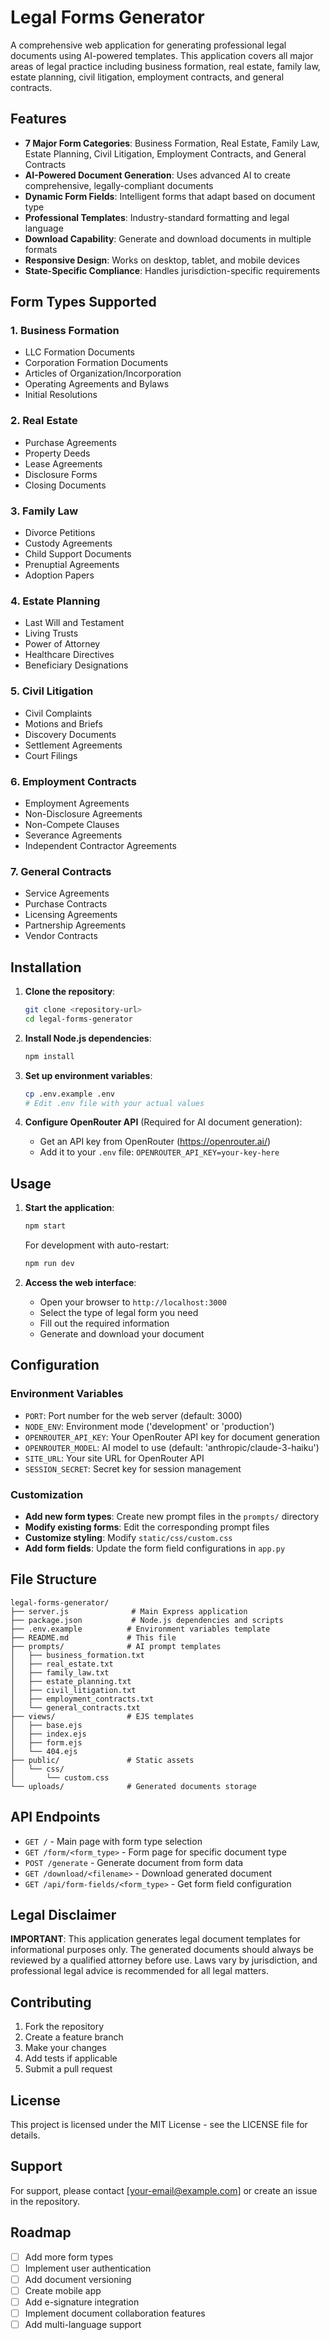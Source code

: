 #  Legal Forms Generator

A comprehensive web application for generating professional legal documents using AI-powered templates. This application covers all major areas of legal practice including business formation, real estate, family law, estate planning, civil litigation, employment contracts, and general contracts.

## Features

- **7 Major Form Categories**: Business Formation, Real Estate, Family Law, Estate Planning, Civil Litigation, Employment Contracts, and General Contracts
- **AI-Powered Document Generation**: Uses advanced AI to create comprehensive, legally-compliant documents
- **Dynamic Form Fields**: Intelligent forms that adapt based on document type
- **Professional Templates**: Industry-standard formatting and legal language
- **Download Capability**: Generate and download documents in multiple formats
- **Responsive Design**: Works on desktop, tablet, and mobile devices
- **State-Specific Compliance**: Handles jurisdiction-specific requirements

## Form Types Supported

### 1. Business Formation
- LLC Formation Documents
- Corporation Formation Documents
- Articles of Organization/Incorporation
- Operating Agreements and Bylaws
- Initial Resolutions

### 2. Real Estate
- Purchase Agreements
- Property Deeds
- Lease Agreements
- Disclosure Forms
- Closing Documents

### 3. Family Law
- Divorce Petitions
- Custody Agreements
- Child Support Documents
- Prenuptial Agreements
- Adoption Papers

### 4. Estate Planning
- Last Will and Testament
- Living Trusts
- Power of Attorney
- Healthcare Directives
- Beneficiary Designations

### 5. Civil Litigation
- Civil Complaints
- Motions and Briefs
- Discovery Documents
- Settlement Agreements
- Court Filings

### 6. Employment Contracts
- Employment Agreements
- Non-Disclosure Agreements
- Non-Compete Clauses
- Severance Agreements
- Independent Contractor Agreements

### 7. General Contracts
- Service Agreements
- Purchase Contracts
- Licensing Agreements
- Partnership Agreements
- Vendor Contracts

## Installation

1. **Clone the repository**:
   ```bash
   git clone <repository-url>
   cd legal-forms-generator
   ```

2. **Install Node.js dependencies**:
   ```bash
   npm install
   ```

3. **Set up environment variables**:
   ```bash
   cp .env.example .env
   # Edit .env file with your actual values
   ```

4. **Configure OpenRouter API** (Required for AI document generation):
   - Get an API key from OpenRouter (https://openrouter.ai/)
   - Add it to your `.env` file: `OPENROUTER_API_KEY=your-key-here`

## Usage

1. **Start the application**:
   ```bash
   npm start
   ```
   
   For development with auto-restart:
   ```bash
   npm run dev
   ```

2. **Access the web interface**:
   - Open your browser to `http://localhost:3000`
   - Select the type of legal form you need
   - Fill out the required information
   - Generate and download your document

## Configuration

### Environment Variables

- `PORT`: Port number for the web server (default: 3000)
- `NODE_ENV`: Environment mode ('development' or 'production')
- `OPENROUTER_API_KEY`: Your OpenRouter API key for document generation
- `OPENROUTER_MODEL`: AI model to use (default: 'anthropic/claude-3-haiku')
- `SITE_URL`: Your site URL for OpenRouter API
- `SESSION_SECRET`: Secret key for session management

### Customization

- **Add new form types**: Create new prompt files in the `prompts/` directory
- **Modify existing forms**: Edit the corresponding prompt files
- **Customize styling**: Modify `static/css/custom.css`
- **Add form fields**: Update the form field configurations in `app.py`

## File Structure

```
legal-forms-generator/
├── server.js              # Main Express application
├── package.json           # Node.js dependencies and scripts
├── .env.example          # Environment variables template
├── README.md             # This file
├── prompts/              # AI prompt templates
│   ├── business_formation.txt
│   ├── real_estate.txt
│   ├── family_law.txt
│   ├── estate_planning.txt
│   ├── civil_litigation.txt
│   ├── employment_contracts.txt
│   └── general_contracts.txt
├── views/                # EJS templates
│   ├── base.ejs
│   ├── index.ejs
│   ├── form.ejs
│   └── 404.ejs
├── public/               # Static assets
│   └── css/
│       └── custom.css
└── uploads/              # Generated documents storage
```

## API Endpoints

- `GET /` - Main page with form type selection
- `GET /form/<form_type>` - Form page for specific document type
- `POST /generate` - Generate document from form data
- `GET /download/<filename>` - Download generated document
- `GET /api/form-fields/<form_type>` - Get form field configuration

## Legal Disclaimer

**IMPORTANT**: This application generates legal document templates for informational purposes only. The generated documents should always be reviewed by a qualified attorney before use. Laws vary by jurisdiction, and professional legal advice is recommended for all legal matters.

## Contributing

1. Fork the repository
2. Create a feature branch
3. Make your changes
4. Add tests if applicable
5. Submit a pull request

## License

This project is licensed under the MIT License - see the LICENSE file for details.

## Support

For support, please contact [your-email@example.com] or create an issue in the repository.

## Roadmap

- [ ] Add more form types
- [ ] Implement user authentication
- [ ] Add document versioning
- [ ] Create mobile app
- [ ] Add e-signature integration
- [ ] Implement document collaboration features
- [ ] Add multi-language support
